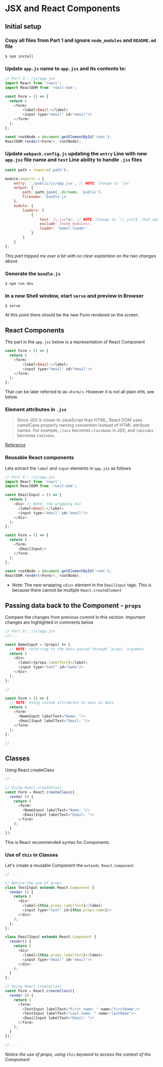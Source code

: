 # JSX and React Components

## Initial setup

### Copy all files from Part 1 and ignore `node_modules` and `README.md` file
```Shell
$ npm install
```

### Update `app.js` name to `app.jsx` and its contents to: 
```JavaScript
// Part 3:: /js/app.jsx
import React from 'react';
import ReactDOM from 'react-dom';

const Form = () => {
  return (
    <form>
        <label>Email:</label>
        <input type="email" id="email"/>
    </form>
  );
};

const rootNode = document.getElementById('root');
ReactDOM.render(<Form/>, rootNode);
```

### Update `webpack.config.js` updating the `entry` Line with new `app.jsx` file name and `test` Line ability to handle `.jsx` files 
```JavaScript
const path = require('path');

module.exports = {
    entry: './public/js/app.jsx', // NOTE: change to `jsx`
    output: {
        path: path.join(__dirname, 'public'),
        filename: 'bundle.js'
    },
    module: {
        loaders: [
            {
                test: /\.jsx?$/, // NOTE: Change to `/\.jsx?$` that would allow both `.js` and `.jsx`
                exclude: /node_modules/,
                loader: 'babel-loader'
            }
        ]
    }
};
```
_This part tripped me over a bit with no clear explantion on the two changes above_

### Generate the `bundle.js` 

```Shell
$ npm run dev
```

### In a new Shell window, start `serve` and preview in Browser
```Shell
$ serve
```
At this point there should be the new Form rendered on the screen. 


## React Components

The part in the `app.jsx` below is a representation of React Component
```JavaScript
const Form = () => {
  return (
    <form>
        <label>Email:</label>
        <input type="email" id="email"/>
    </form>
  );
};
```
That can be later referred to as `<Form/>`. However it is not all plain `HTML` see below.

### Element attributes in `.jsx`
> Since JSX is closer to JavaScript than HTML, 
React DOM uses camelCase property naming convention 
instead of HTML attribute names.
For example, `class` becomes `className` in JSX, 
and `tabindex` becomes `tabIndex`.

[Reference](https://facebook.github.io/react/docs/introducing-jsx.html#specifying-children-with-jsx)


### Reusable React components
Lets extract the `label` and `input` elements in `app.jsx` as follows
```JavaScript
// Part 3:: /js/app.jsx
import React from 'react';
import ReactDOM from 'react-dom';

const EmailInput = () => {
  return (
    <div> // Note: the wrapping div
      <label>Email:</label>
      <input type="email" id="email"/>
    </div>
  );
};

const Form = () => {
  return (
    <form>
      <EmailInput/>
    </form>
  );
};

const rootNode = document.getElementById('root');
ReactDOM.render(<Form/>, rootNode);
```
* Note: The new wrapping `<div>` element in the `EmailInput` tags. 
This is because there cannot be multiple `React.createElement`

## Passing data back to the Component - `props` 

Compare the changes from previous commit in this section. 
Important changes are highlighted in comments below
```JavaScript
// Part 3:: /js/app.jsx
///...

const NameInput = (props) => {
  // NOTE: referring to the data passed through `props` argument
  return (
    <div> 
      <label>{props.labelText}</label>
      <input type="text" id="name"/>
    </div>
  );
};

// ...

const Form = () => {
  // NOTE: Using custom attributes to pass as data
  return (
    <form>
      <NameInput labelText="Name: "/>
      <EmailInput labelText="Email: "/>
    </form>
  );
};

// ...
```

## Classes

Using React.createClass 
```JavaScript
// ...

// Using React.createClass
const Form = React.createClass({
  render () {
    return (
      <form>
        <NameInput labelText="Name: "/>
        <EmailInput labelText="Email: "/>
      </form>
    );
  }
});
```
This is React recommended syntax for Components. 

### Use of `this` in Classes

Let's create a reusable Component the `extends React.Component` 
```JavaScript
// ...

// Notice the use of props
class TextInput extends React.Component {
  render () {
    return (
      <div> 
        <label>{this.props.labelText}</label>
        <input type="text" id={this.props.name}/>
      </div>
    );
  };
};

class EmailInput extends React.Component {
  render() {
    return (
      <div>
        <label>{this.props.labelText}</label>
        <input type="email" id="email"/>
      </div>
    );
  }
};

// Using React.createClass
const Form = React.createClass({
  render () {
    return (
      <form>
        <TextInput labelText="First name: " name="firstName"/>
        <TextInput labelText="Last name: " name="lastName"/>
        <EmailInput labelText="Email: "/>
      </form>
    );
  }
});

// ...
```

_Notice the use of props, using `this` keyword to access the context of the Compoment_

